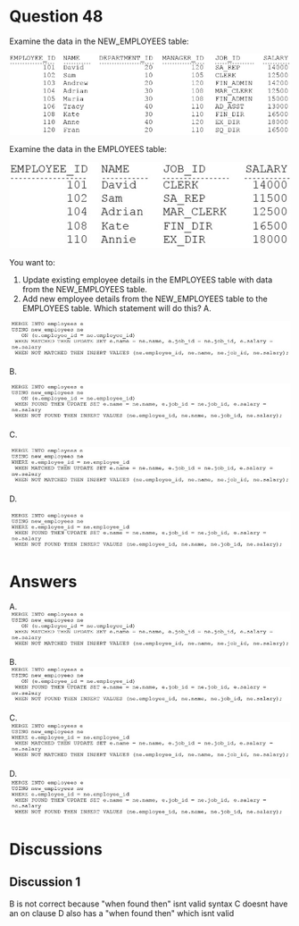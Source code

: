 # Question 48
Examine the data in the NEW_EMPLOYEES table:

![](../images/0003200002.png)
		
Examine the data in the EMPLOYEES table:

![](../images/0003200003.png)
		
You want to:
1. Update existing employee details in the EMPLOYEES table with data from the NEW_EMPLOYEES table.
2. Add new employee details from the NEW_EMPLOYEES table to the EMPLOYEES table.
Which statement will do this?
A.

![](../images/0003300001.png)
		
B.

![](../images/0003300002.png)
		
C.

![](../images/0003300003.png)
		
D.

![](../images/0003300004.png)
		

# Answers
A. 
![](../images/0003300001.png)
		

B. 
![](../images/0003300002.png)
		

C. 
![](../images/0003300003.png)
		

D. 
![](../images/0003300004.png)
		

# Discussions
## Discussion 1
B is not correct because "when found then" isnt valid syntax
C doesnt have an on clause
D also has a "when found then" which isnt valid

